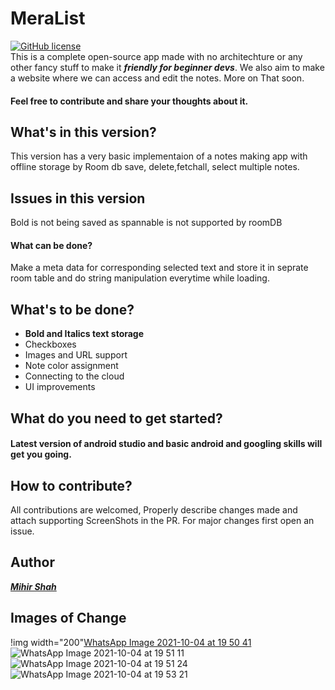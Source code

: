 # MeraList

[![GitHub license](https://img.shields.io/badge/License-MIT-blue.svg)](LICENSE)
<br>
This is a complete open-source app made with no architechture or any other fancy stuff to make it ***friendly for beginner devs***.
We also aim to make a website where we can access and edit the notes. More on That soon.
<br> 
#### Feel free to contribute and share your thoughts about it.

## What's in this version?
This version has a very basic implementaion of a notes making app with offline storage by Room db save, delete,fetchall, select multiple notes.

## Issues in this version
Bold is not being saved as spannable is not supported by roomDB
#### What can be done?
Make a meta data for corresponding selected text and store it in seprate room table and do string manipulation everytime while loading.

## What's to be done?
- **Bold and Italics text storage**
- Checkboxes
- Images and URL support
- Note color assignment
- Connecting to the cloud
- UI improvements

## What do you need to get started?
#### Latest version of android studio and basic android and googling skills will get you going.

## How to contribute?
All contributions are welcomed, Properly describe changes made and attach supporting ScreenShots in the PR. For major changes first open an issue.

## Author
<a href="https://github.com/Miihir79">***Mihir Shah***</a>

## Images of Change
!img width="200"[WhatsApp Image 2021-10-04 at 19 50 41](https://user-images.githubusercontent.com/81905399/135868828-6c3cae98-78fd-49e0-845d-5252d63d95fd.jpeg)
![WhatsApp Image 2021-10-04 at 19 51 11](https://user-images.githubusercontent.com/81905399/135868856-b344a799-27c8-418e-95a8-7e3b4be4c2ca.jpeg)
![WhatsApp Image 2021-10-04 at 19 51 24](https://user-images.githubusercontent.com/81905399/135868891-1b2fce4d-1078-456b-8b25-690e208b5078.jpeg)
![WhatsApp Image 2021-10-04 at 19 53 21](https://user-images.githubusercontent.com/81905399/135868921-15f83215-9d14-4b55-8d3b-ccde57ec0ae0.jpeg)







